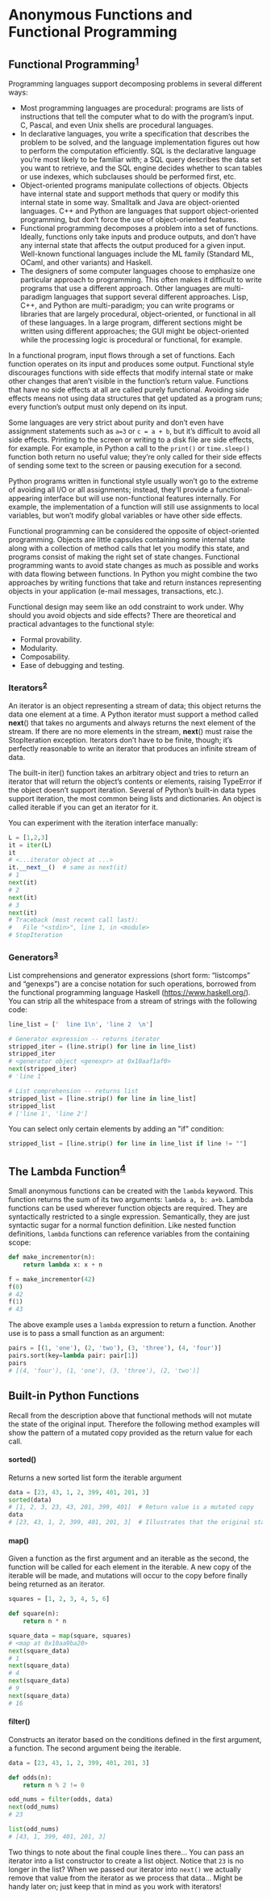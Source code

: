 # Anonymous Functions and Functional Programming

## Functional Programming<sup>[1](https://docs.python.org/3/howto/functional.html#introduction)</sup>
Programming languages support decomposing problems in several different ways:

- Most programming languages are procedural: programs are lists of instructions that tell the computer what to do with the program’s input. C, Pascal, and even Unix shells are procedural languages.
- In declarative languages, you write a specification that describes the problem to be solved, and the language implementation figures out how to perform the computation efficiently. SQL is the declarative language you’re most likely to be familiar with; a SQL query describes the data set you want to retrieve, and the SQL engine decides whether to scan tables or use indexes, which subclauses should be performed first, etc.
- Object-oriented programs manipulate collections of objects. Objects have internal state and support methods that query or modify this internal state in some way. Smalltalk and Java are object-oriented languages. C++ and Python are languages that support object-oriented programming, but don’t force the use of object-oriented features.
- Functional programming decomposes a problem into a set of functions. Ideally, functions only take inputs and produce outputs, and don’t have any internal state that affects the output produced for a given input. Well-known functional languages include the ML family (Standard ML, OCaml, and other variants) and Haskell.
- The designers of some computer languages choose to emphasize one particular approach to programming. This often makes it difficult to write programs that use a different approach. Other languages are multi-paradigm languages that support several different approaches. Lisp, C++, and Python are multi-paradigm; you can write programs or libraries that are largely procedural, object-oriented, or functional in all of these languages. In a large program, different sections might be written using different approaches; the GUI might be object-oriented while the processing logic is procedural or functional, for example.

In a functional program, input flows through a set of functions. Each function operates on its input and produces some output. Functional style discourages functions with side effects that modify internal state or make other changes that aren’t visible in the function’s return value. Functions that have no side effects at all are called purely functional. Avoiding side effects means not using data structures that get updated as a program runs; every function’s output must only depend on its input.

Some languages are very strict about purity and don’t even have assignment statements such as `a=3` or `c = a + b`, but it’s difficult to avoid all side effects. Printing to the screen or writing to a disk file are side effects, for example. For example, in Python a call to the `print()` or `time.sleep()` function both return no useful value; they’re only called for their side effects of sending some text to the screen or pausing execution for a second.

Python programs written in functional style usually won’t go to the extreme of avoiding all I/O or all assignments; instead, they’ll provide a functional-appearing interface but will use non-functional features internally. For example, the implementation of a function will still use assignments to local variables, but won’t modify global variables or have other side effects.

Functional programming can be considered the opposite of object-oriented programming. Objects are little capsules containing some internal state along with a collection of method calls that let you modify this state, and programs consist of making the right set of state changes. Functional programming wants to avoid state changes as much as possible and works with data flowing between functions. In Python you might combine the two approaches by writing functions that take and return instances representing objects in your application (e-mail messages, transactions, etc.).

Functional design may seem like an odd constraint to work under. Why should you avoid objects and side effects? There are theoretical and practical advantages to the functional style:

- Formal provability.
- Modularity.
- Composability.
- Ease of debugging and testing.


### Iterators<sup>[2](https://docs.python.org/3/howto/functional.html#iterators)</sup>
An iterator is an object representing a stream of data; this object returns the data one element at a time. A Python iterator must support a method called __next__() that takes no arguments and always returns the next element of the stream. If there are no more elements in the stream, __next__() must raise the StopIteration exception. Iterators don’t have to be finite, though; it’s perfectly reasonable to write an iterator that produces an infinite stream of data.

The built-in iter() function takes an arbitrary object and tries to return an iterator that will return the object’s contents or elements, raising TypeError if the object doesn’t support iteration. Several of Python’s built-in data types support iteration, the most common being lists and dictionaries. An object is called iterable if you can get an iterator for it.

You can experiment with the iteration interface manually:
```python
L = [1,2,3]
it = iter(L)
it
# <...iterator object at ...>
it.__next__()  # same as next(it)
# 1
next(it)
# 2
next(it)
# 3
next(it)
# Traceback (most recent call last):
#   File "<stdin>", line 1, in <module>
# StopIteration
```

### Generators<sup>[3](https://docs.python.org/3/howto/functional.html#generator-expressions-and-list-comprehensions)</sup>
List comprehensions and generator expressions (short form: “listcomps” and “genexps”) are a concise notation for such operations, borrowed from the functional programming language Haskell (https://www.haskell.org/). You can strip all the whitespace from a stream of strings with the following code:

```python
line_list = ['  line 1\n', 'line 2  \n']

# Generator expression -- returns iterator
stripped_iter = (line.strip() for line in line_list)
stripped_iter
# <generator object <genexpr> at 0x10aaf1af0>
next(stripped_iter)
# 'line 1'

# List comprehension -- returns list
stripped_list = [line.strip() for line in line_list]
stripped_list
# ['line 1', 'line 2']
```
You can select only certain elements by adding an "if" condition:
```python
stripped_list = [line.strip() for line in line_list if line != ""]
```

## The Lambda Function<sup>[4](https://docs.python.org/3/tutorial/controlflow.html#lambda-expressions)</sup>
Small anonymous functions can be created with the `lambda` keyword. This function returns the sum of its two arguments: `lambda a, b: a+b`. Lambda functions can be used wherever function objects are required. They are syntactically restricted to a single expression. Semantically, they are just syntactic sugar for a normal function definition. Like nested function definitions, `lambda` functions can reference variables from the containing scope:
```python
def make_incrementor(n):
    return lambda x: x + n

f = make_incrementor(42)
f(0)
# 42
f(1)
# 43
```
The above example uses a `lambda` expression to return a function. Another use is to pass a small function as an argument:
```python
pairs = [(1, 'one'), (2, 'two'), (3, 'three'), (4, 'four')]
pairs.sort(key=lambda pair: pair[1])
pairs
# [(4, 'four'), (1, 'one'), (3, 'three'), (2, 'two')]
```

## Built-in Python Functions
Recall from the description above that functional methods will not mutate the state of the original input. Therefore the following method examples will show the pattern of a mutated copy provided as the return value for each call.

#### sorted()
Returns a new sorted list form the iterable argument
```python
data = [23, 43, 1, 2, 399, 401, 201, 3]
sorted(data)
# [1, 2, 3, 23, 43, 201, 399, 401]  # Return value is a mutated copy
data
# [23, 43, 1, 2, 399, 401, 201, 3]  # Illustrates that the original state is maintained
```

#### map()
Given a function as the first argument and an iterable as the second, the function will be called for each element in the iterable. A new copy of the iterable will be made, and mutations will occur to the copy before finally being returned as an iterator.
```python
squares = [1, 2, 3, 4, 5, 6]

def square(n):
    return n * n

square_data = map(square, squares)
# <map at 0x10aa9ba20>
next(square_data)
# 1
next(square_data)
# 4
next(square_data)
# 9
next(square_data)
# 16
```

#### filter()
Constructs an iterator based on the conditions defined in the first argument, a function. The second argument being the iterable.
```python
data = [23, 43, 1, 2, 399, 401, 201, 3]

def odds(n):
    return n % 2 != 0

odd_nums = filter(odds, data)
next(odd_nums)
# 23

list(odd_nums)
# [43, 1, 399, 401, 201, 3]
```
Two things to note about the final couple lines there... You can pass an iterator into a list constructor to create a list object. Notice that `23` is no longer in the list? When we passed our iterator into `next()` we actually remove that value from the iterator as we process that data... Might be handy later on; just keep that in mind as you work with iterators!
